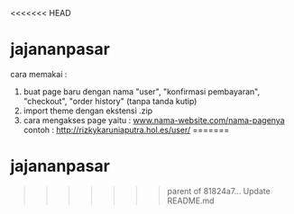 <<<<<<< HEAD
# jajananpasar

cara memakai :
1. buat page baru dengan nama "user", "konfirmasi pembayaran", "checkout", "order history" (tanpa tanda kutip)
2. import theme dengan ekstensi .zip
3. cara mengakses page yaitu : www.nama-website.com/nama-pagenya
  contoh : http://rizkykaruniaputra.hol.es/user/
=======
# jajananpasar
>>>>>>> parent of 81824a7... Update README.md

